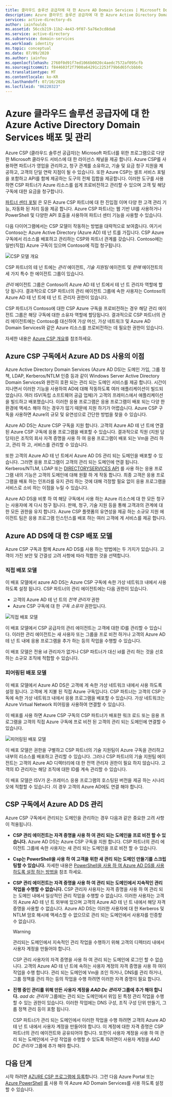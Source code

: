 ```yaml
---
title: 클라우드 솔루션 공급자에 대 한 Azure AD Domain Services | Microsoft Docs
description: Azure 클라우드 솔루션 공급자에 대 한 Azure Active Directory Domain Services 관리 되는 도메인을 사용 하도록 설정 하 고 관리 하는 방법 알아보기
services: active-directory-ds
author: iainfoulds
ms.assetid: 56ccb219-11b2-4e43-9f07-5a76e3cd8da8
ms.service: active-directory
ms.subservice: domain-services
ms.workload: identity
ms.topic: conceptual
ms.date: 07/09/2020
ms.author: iainfou
ms.openlocfilehash: 2760f0d91f7ed1066b0020c4aedc7572af095cfb
ms.sourcegitcommit: f844603f2f7900a64291c2253f79b6d65fcbbb0c
ms.translationtype: MT
ms.contentlocale: ko-KR
ms.lasthandoff: 07/10/2020
ms.locfileid: "86220323"
---
```

# <a name="azure-active-directory-domain-services-deployment-and-management-for-azure-cloud-solution-providers"></a>Azure 클라우드 솔루션 공급자에 대 한 Azure Active Directory Domain Services 배포 및 관리

Azure CSP (클라우드 솔루션 공급자)는 Microsoft 파트너를 위한 프로그램으로 다양 한 Microsoft 클라우드 서비스에 대 한 라이선스 채널을 제공 합니다. Azure CSP를 사용하면 파트너가 영업을 관리하고, 청구 관계를 소유하고, 기술 및 요금 청구 지원을 제공하고, 고객의 단일 연락 지점이 될 수 있습니다. 또한 Azure CSP는 셀프 서비스 포털을 포함하고 API를 함께 제공하는 도구의 전체 집합을 제공합니다. 이러한 도구를 사용하면 CSP 파트너가 Azure 리소스를 쉽게 프로비전하고 관리할 수 있으며 고객 및 해당 구독에 대한 요금을 청구합니다.

[파트너 센터 포털](https://docs.microsoft.com/azure/cloud-solution-provider/overview/partner-center-overview) 은 모든 Azure CSP 파트너에 대 한 진입점 이며 다양 한 고객 관리 기능, 자동화 된 처리 등을 제공 합니다. Azure CSP 파트너는 웹 기반 UI를 사용하거나 PowerShell 및 다양한 API 호출을 사용하여 파트너 센터 기능을 사용할 수 있습니다.

다음 다이어그램에서는 CSP 모델이 작동하는 방법을 대략적으로 보여줍니다. 여기서 Contoso는 Azure Active Directory (Azure AD) 테 넌 트를 가집니다. CSP Azure 구독에서 리소스를 배포하고 관리하는 CSP와 파트너 관계를 갖습니다. Contoso에는 일반(직접) Azure 구독이 있으며 Contoso에 직접 청구됩니다.

![CSP 모델 개요](./media/csp/csp_model_overview.png)

CSP 파트너의 테 넌 트에는 *관리* 에이전트, *기술 지원팀* 에이전트 및 *판매* 에이전트의 세 가지 특수 한 에이전트 그룹이 있습니다.

*관리* 에이전트 그룹은 Contoso의 Azure AD 테 넌 트에서 테 넌 트 관리자 역할에 할당 됩니다. 결과적으로 CSP 파트너의 관리 에이전트 그룹에 속한 사용자는 Contoso의 Azure AD 테 넌 트에 테 넌 트 관리자 권한이 있습니다.

CSP 파트너가 Contoso에 대한 CSP Azure 구독을 프로비전하는 경우 해당 관리 에이전트 그룹은 해당 구독에 대한 소유자 역할에 할당됩니다. 결과적으로 CSP 파트너의 관리 에이전트에는 Contoso를 대신하여 가상 머신, 가상 네트워크 및 Azure AD Domain Services와 같은 Azure 리소스를 프로비전하는 데 필요한 권한이 있습니다.

자세한 내용은 [Azure CSP 개요](https://docs.microsoft.com/azure/cloud-solution-provider/overview/azure-csp-overview)를 참조하세요.

## <a name="benefits-of-using-azure-ad-ds-in-an-azure-csp-subscription"></a>Azure CSP 구독에서 Azure AD DS 사용의 이점

Azure Active Directory Domain Services (Azure AD DS)는 도메인 가입, 그룹 정책, LDAP, Kerberos/NTLM 인증 등과 같이 Windows Server Active Directory Domain Services와 완전히 호환 되는 관리 되는 도메인 서비스를 제공 합니다. 시간이 지나면서 이러한 기능을 사용하여 AD에 대해 작동하도록 여러 애플리케이션이 빌드되었습니다. 여러 ISV(독립 소프트웨어 공급 업체)가 고객의 프레미스에서 애플리케이션을 빌드하고 배포했습니다. 이러한 응용 프로그램은 응용 프로그램이 배포 되는 다양 한 환경에 액세스 해야 하는 경우가 많기 때문에 지원 하기가 어렵습니다. Azure CSP 구독을 사용하면 Azure의 규모 및 유연성으로 간단한 방법을 찾을 수 있습니다.

Azure AD DS는 Azure CSP 구독을 지원 합니다. 고객의 Azure AD 테 넌 트에 연결 된 Azure CSP 구독에 응용 프로그램을 배포할 수 있습니다. 결과적으로 직원 (지원 담당자)은 조직의 회사 자격 증명을 사용 하 여 응용 프로그램이 배포 되는 Vm을 관리 하 고, 관리 하 고, 서비스를 관리할 수 있습니다.

또한 고객의 Azure AD 테 넌 트에서 Azure AD DS 관리 되는 도메인을 배포할 수 있습니다. 그러면 응용 프로그램이 고객의 관리 되는 도메인에 연결 됩니다. Kerberos/NTLM, LDAP 또는 [DIRECTORYSERVICES API](/dotnet/api/system.directoryservices) 를 사용 하는 응용 프로그램 내의 기능은 고객의 도메인에 대해 원활 하 게 작동 합니다. 최종 고객은 응용 프로그램을 배포 하는 인프라를 유지 관리 하는 것에 대해 걱정할 필요 없이 응용 프로그램을 서비스로 소비 하는 이점을 누릴 수 있습니다.

Azure AD DS을 비롯 하 여 해당 구독에서 사용 하는 Azure 리소스에 대 한 모든 청구는 사용자에 게 다시 청구 됩니다. 판매, 청구, 기술 지원 등을 통해 고객과의 관계에 대 한 모든 권한을 유지 합니다. Azure CSP 플랫폼의 유연성을 제공 하는 소규모 지원 에이전트 팀은 응용 프로그램 인스턴스를 배포 하는 여러 고객에 게 서비스를 제공 합니다.

## <a name="csp-deployment-models-for-azure-ad-ds"></a>Azure AD DS에 대 한 CSP 배포 모델

Azure CSP 구독과 함께 Azure AD DS를 사용 하는 방법에는 두 가지가 있습니다. 고객이 가진 보안 및 간결성 고려 사항에 따라 적합한 것을 선택합니다.

### <a name="direct-deployment-model"></a>직접 배포 모델

이 배포 모델에서 azure AD DS는 Azure CSP 구독에 속한 가상 네트워크 내에서 사용 하도록 설정 됩니다. CSP 파트너의 관리 에이전트에는 다음 권한이 있습니다.

* 고객의 Azure AD 테 넌 트의 *전역 관리자* 권한
* Azure CSP 구독에 대 한 *구독 소유자* 권한입니다.

![직접 배포 모델](./media/csp/csp_direct_deployment_model.png)

이 배포 모델에서 CSP 공급자의 관리 에이전트는 고객에 대한 ID를 관리할 수 있습니다. 이러한 관리 에이전트는 새 사용자 또는 그룹을 프로 비전 하거나 고객의 Azure AD 테 넌 트 내에 응용 프로그램을 추가 하는 등의 작업을 수행할 수 있습니다.

이 배포 모델은 전용 id 관리자가 없거나 CSP 파트너가 대신 id를 관리 하는 것을 선호 하는 소규모 조직에 적합할 수 있습니다.

### <a name="peered-deployment-model"></a>피어링된 배포 모델

이 배포 모델에서 Azure AD DS은 고객에 게 속한 가상 네트워크 내에서 사용 하도록 설정 됩니다. 고객에 게 지불 된 직접 Azure 구독입니다. CSP 파트너는 고객의 CSP 구독에 속한 가상 네트워크 내에서 응용 프로그램을 배포할 수 있습니다. 가상 네트워크는 Azure Virtual Network 피어링을 사용하여 연결할 수 있습니다.

이 배포를 사용 하면 Azure CSP 구독의 CSP 파트너가 배포한 워크 로드 또는 응용 프로그램을 고객의 직접 Azure 구독에 프로 비전 된 고객의 관리 되는 도메인에 연결할 수 있습니다.

![피어링된 배포 모델](./media/csp/csp_peered_deployment_model.png)

이 배포 모델은 권한을 구별하고 CSP 파트너의 기술 지원팀이 Azure 구독을 관리하고 내부의 리소스를 배포하고 관리할 수 있습니다. 그러나 CSP 파트너의 기술 지원팀 에이전트는 고객의 Azure AD 디렉터리에 대 한 전역 관리자 권한이 필요 하지 않습니다. 고객의 ID 관리자는 해당 조직에 대한 ID를 계속 관리할 수 있습니다.

이 배포 모델은 ISV가 온-프레미스 응용 프로그램의 호스팅된 버전을 제공 하는 시나리오에 적합할 수 있습니다 .이 경우 고객의 Azure AD에도 연결 해야 합니다.

## <a name="administer-azure-ad-ds-in-csp-subscriptions"></a>CSP 구독에서 Azure AD DS 관리

Azure CSP 구독에서 관리되는 도메인을 관리하는 경우 다음과 같은 중요한 고려 사항이 적용됩니다.

* **CSP 관리 에이전트는 자격 증명을 사용 하 여 관리 되는 도메인을 프로 비전 할 수 있습니다.** Azure AD DS는 Azure CSP 구독을 지원 합니다. CSP 파트너의 관리 에이전트 그룹에 속한 사용자는 새 관리 되는 도메인을 프로 비전 할 수 있습니다.

* **Csp는 PowerShell을 사용 하 여 고객을 위한 새 관리 되는 도메인 만들기를 스크립팅할 수 있습니다.** 자세한 내용은 [PowerShell을 사용 하 여 Azure AD DS를 사용 하도록 설정 하는 방법을](powershell-create-instance.md) 참조 하세요.

* **CSP 관리 에이전트는 자격 증명을 사용 하 여 관리 되는 도메인에서 지속적인 관리 작업을 수행할 수 없습니다.** CSP 관리자 사용자는 자격 증명을 사용 하 여 관리 되는 도메인 내에서 일상적인 관리 작업을 수행할 수 없습니다. 이러한 사용자는 고객의 Azure AD 테 넌 트 외부에 있으며 고객의 Azure AD 테 넌 트 내에서 해당 자격 증명을 사용할 수 없습니다. Azure AD DS는 이러한 사용자에 대 한 Kerberos 및 NTLM 암호 해시에 액세스할 수 없으므로 관리 되는 도메인에서 사용자를 인증할 수 없습니다.

  > [!WARNING]
  > 관리되는 도메인에서 지속적인 관리 작업을 수행하기 위해 고객의 디렉터리 내에서 사용자 계정을 만들어야 합니다.
  >
  > CSP 관리 사용자의 자격 증명을 사용 하 여 관리 되는 도메인에 로그인 할 수 없습니다. 고객의 Azure AD 테 넌 트에 속하는 사용자 계정의 자격 증명을 사용 하 여이 작업을 수행 합니다. 관리 되는 도메인에 Vm을 조인 하거나, DNS를 관리 하거나, 그룹 정책를 관리 하는 등의 작업을 수행 하려면 이러한 자격 증명이 필요 합니다.

* **진행 중인 관리를 위해 만든 사용자 계정을 *AAD Dc 관리자* 그룹에 추가 해야 합니다.** *aad dc 관리자* 그룹에는 관리 되는 도메인에서 위임 된 특정 관리 작업을 수행할 수 있는 권한이 있습니다. 이러한 작업에는 DNS 구성, 조직 구성 단위 만들기, 그룹 정책 관리 등이 포함 됩니다.
    
    CSP 파트너가 관리 되는 도메인에서 이러한 작업을 수행 하려면 고객의 Azure AD 테 넌 트 내에서 사용자 계정을 만들어야 합니다. 이 계정에 대한 자격 증명은 CSP 파트너의 관리 에이전트와 공유되어야 합니다. 또한이 사용자 계정을 사용 하 여 관리 되는 도메인에서 구성 작업을 수행할 수 있도록 하려면이 사용자 계정을 *AAD DC 관리자* 그룹에 추가 해야 합니다.

## <a name="next-steps"></a>다음 단계

시작 하려면 [AZURE CSP 프로그램에 등록](/partner-center/enrolling-in-the-csp-program)합니다. 그런 다음 Azure Portal 또는 [Azure PowerShell](powershell-create-instance.md) [를](tutorial-create-instance.md) 사용 하 여 Azure AD Domain Services를 사용 하도록 설정할 수 있습니다.
